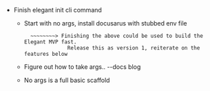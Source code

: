 

- Finish elegant init cli command
    - Start with no args, install docusarus with stubbed env file

            ~~~~~~~~> Finishing the above could be used to build the Elegant MVP fast.
                        Release this as version 1, reiterate on the features below

    - Figure out how to take args.. --docs blog
    - No args is a full basic scaffold

